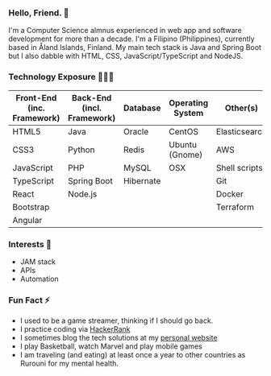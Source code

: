 ### Hello, Friend. 👋 
I'm a Computer Science almnus experienced in web app and software development for more than a decade. I'm a Filipino (Philippines), currently based in Åland Islands, Finland. My main tech stack is Java and Spring Boot but I also dabble with HTML, CSS, JavaScript/TypeScript and NodeJS.

### Technology Exposure 🧑🏽‍💻
| Front-End (inc. Framework)    | Back-End (incl. Framework) | Database    | Operating System  | Other(s)       |
| ---                           | ---                        | ---         | ---               | ---            |
| HTML5                         | Java                       | Oracle      | CentOS            | Elasticsearch  |
| CSS3                          | Python                     | Redis       | Ubuntu (Gnome)    | AWS            |
| JavaScript                    | PHP                        | MySQL       | OSX               | Shell scripts  |
| TypeScript                    | Spring Boot                | Hibernate   |                   | Git            |
| React                         | Node.js                    |             |                   | Docker         |
| Bootstrap                     |                            |             |                   | Terraform      |
| Angular                       |                            |             |                   |                |

### Interests 🤔
- JAM stack
- APIs
- Automation

### Fun Fact ⚡ 
- I used to be a game streamer, thinking if I should go back.
- I practice coding via [HackerRank](https://www.hackerrank.com/hmenorjr)
- I sometimes blog the tech solutions at my [personal website](https://hmenorjr.github.io/blog/)
- I play Basketball, watch Marvel and play mobile games
- I am traveling (and eating) at least once a year to other countries as Rurouni for my mental health.
<!---
hmenorjr/hmenorjr is a ✨ special ✨ repository because its `README.md` (this file) appears on your GitHub profile.
You can click the Preview link to take a look at your changes.
--->
